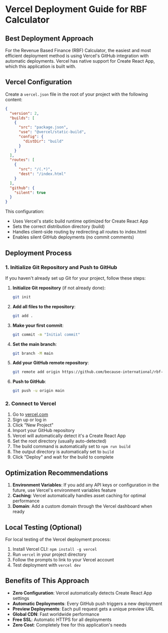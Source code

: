 # Vercel Deployment Guide for RBF Calculator

## Best Deployment Approach

For the Revenue Based Finance (RBF) Calculator, the easiest and most efficient deployment method is using Vercel's GitHub integration with automatic deployments. Vercel has native support for Create React App, which this application is built with.

## Vercel Configuration

Create a `vercel.json` file in the root of your project with the following content:

```json
{
  "version": 2,
  "builds": [
    {
      "src": "package.json",
      "use": "@vercel/static-build",
      "config": {
        "distDir": "build"
      }
    }
  ],
  "routes": [
    {
      "src": "/(.*)",
      "dest": "/index.html"
    }
  ],
  "github": {
    "silent": true
  }
}
```

This configuration:

- Uses Vercel's static build runtime optimized for Create React App
- Sets the correct distribution directory (build)
- Handles client-side routing by redirecting all routes to index.html
- Enables silent GitHub deployments (no commit comments)

## Deployment Process

### 1. Initialize Git Repository and Push to GitHub

If you haven't already set up Git for your project, follow these steps:

1. **Initialize Git repository** (if not already done):

   ```bash
   git init
   ```

2. **Add all files to the repository**:

   ```bash
   git add .
   ```

3. **Make your first commit**:

   ```bash
   git commit -m "Initial commit"
   ```

4. **Set the main branch**:

   ```bash
   git branch -M main
   ```

5. **Add your GitHub remote repository**:

   ```bash
   git remote add origin https://github.com/because-international/rbf-loan-calculator.git
   ```

6. **Push to GitHub**:

   ```bash
   git push -u origin main
   ```

### 2. Connect to Vercel

1. Go to [vercel.com](https://vercel.com)
2. Sign up or log in
3. Click "New Project"
4. Import your GitHub repository
5. Vercel will automatically detect it's a Create React App
6. Set the root directory (usually auto-detected)
7. The build command is automatically set to `npm run build`
8. The output directory is automatically set to `build`
9. Click "Deploy" and wait for the build to complete

## Optimization Recommendations

1. **Environment Variables**: If you add any API keys or configuration in the future, use Vercel's environment variables feature
2. **Caching**: Vercel automatically handles asset caching for optimal performance
3. **Domain**: Add a custom domain through the Vercel dashboard when ready

## Local Testing (Optional)

For local testing of the Vercel deployment process:

1. Install Vercel CLI: `npm install -g vercel`
2. Run `vercel` in your project directory
3. Follow the prompts to link to your Vercel account
4. Test deployment with `vercel dev`

## Benefits of This Approach

- **Zero Configuration**: Vercel automatically detects Create React App settings
- **Automatic Deployments**: Every GitHub push triggers a new deployment
- **Preview Deployments**: Each pull request gets a unique preview URL
- **Global CDN**: Fast worldwide performance
- **Free SSL**: Automatic HTTPS for all deployments
- **Zero Cost**: Completely free for this application's needs
